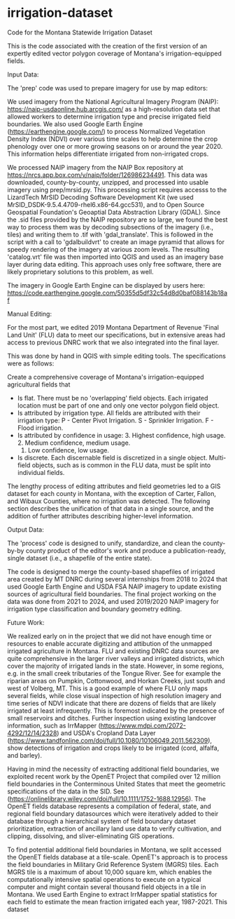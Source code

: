 # irrigation-dataset
Code for the Montana Statewide Irrigation Dataset

This is the code associated with the creation of the first version of an expertly edited vector polygon 
coverage of Montana's irrigation-equipped fields.

Input Data:

The 'prep' code was used to prepare imagery for use by map editors:

We used imagery from the National Agricultural Imagery Program (NAIP): https://naip-usdaonline.hub.arcgis.com/
as a high-resolution data set that allowed workers to determine irrigation type and precise irrigated field boundaries.
We also used Google Earth Engine (https://earthengine.google.com/) to process Normalized Vegetation Density Index
(NDVI) over various time scales to help determine the crop phenology over one or more growing seasons on or around 
the year 2020. This information helps differentiate irrigated from non-irrigated crops.

We processed NAIP imagery from the NAIP Box repository at https://nrcs.app.box.com/v/naip/folder/126986234491. This 
data was downloaded, county-by-county, unzipped, and processed into usable imagery using prep/mrsid.py. 
This processing script requires accesss to the LizardTech MrSID Decoding Software Development Kit 
(we used MrSID_DSDK-9.5.4.4709-rhel6.x86-64.gcc531),
and to Open Source Geospatial Foundation's Geoaptial Data Abstraction Library (GDAL).
Since the .sid files provided by the NAIP repository are so large, we found the best way to process them was by 
decoding subsections of the imagery (i.e., tiles) and writing them to .tif with 'gdal_translate'. This is followed 
in the script with a call to 'gdalbuildvrt' to create an image pyramid that allows for speedy rendering of the 
imagery at various zoom levels. The resulting 'catalog.vrt' file was then imported into QGIS and used as an imagery
base layer during data editing. This approach uses only free software, there are likely proprietary solutions 
to this problem, as well.

The imagery in Google Earth Engine can be displayed by users here: 
    https://code.earthengine.google.com/50355d5df32c54d8d0baf088143b18af

Manual Editing:

For the most part, we edited 2019 Montana Department of Revenue 'Final Land Unit' (FLU) data to meet our specifications, 
but in extensive areas had access to previous DNRC work that we also integrated into the final layer. 

This was done by hand in QGIS with simple editing tools. The specifications were as follows:

Create a comprehensive coverage of Montana's irrigation-equipped agricultural fields that

- Is flat. There must be no 'overlapping' field objects. Each irrigated location must be part of one and only one
    vector polygon field object.
- Is attributed by irrigation type. All fields are attributed with their irrigation type:
    P - Center Pivot Irrigation.
    S - Sprinkler Irrigation.
    F - Flood irrigation.
- Is attributed by confidence in usage:
    3. Highest confidence, high usage.
    2. Medium confidence, medium usage.
    1. Low confidence, low usage.
- Is discrete. Each discernable field is discretized in a single object. Multi-field objects, such as is common
    in the FLU data, must be split into individual fields.

The lengthy process of editing attributes and field geometries led to a GIS dataset for each county in Montana, with the
exception of Carter, Fallon, and Wibaux Counties, where no irrigation was detected. The following section describes 
the unification of that data in a single source, and the addition of further attributes 
describing higher-level information.

Output Data:

The 'process' code is designed to unify, standardize, and clean the county-by-by county product of the 
editor's work and produce a publication-ready, single dataset (i.e., a shapefile of the entire state).

The code is designed to merge the county-based shapefiles of irrigated area created by MT DNRC during several 
internships from 2018 to 2024 that used Google Earth Engine and USDA FSA NAIP imagery to update existing 
sources of agricultural field boundaries. The final project working on the data was done from 2021 to 2024, 
and used 2019/2020 NAIP imagery for irrigation type classification and boundary geometry editing. 

Future Work:

We realized early on in the project that we did not have enough time or resources to enable accurate digitizing and 
attibution of the unmapped irrigated agriculture in Montana. FLU and existing DNRC data sources are quite comprehensive 
in the larger river valleys and irrigated districts, which cover the majority of irrigated lands in the state. However,
in some regions, e.g. in the small creek tributaries of the Tongue River. See for example the riparian areas on 
Pumpkin, Cottonwood, and Horkan Creeks, just south and west of Volberg, MT. This is a good example of where FLU only 
maps several fields, while close visual inspection of high resolution imagery and time series of NDVI indicate that
there are dozens of fields that are likely irrigated at least infrequently. This is foremost indicated by the presence 
of small reservoirs and ditches. Further inspection using existing landcover information, such as 
IrrMapper (https://www.mdpi.com/2072-4292/12/14/2328) and USDA's Cropland Data Layer 
(https://www.tandfonline.com/doi/full/10.1080/10106049.2011.562309), show detections of irrigation and crops likely
to be irrigated (cord, alfalfa, and barley).

Having in mind the necessity of extracting additional field boundaries, we exploited recent work by the OpenET
Project that compiled over 12 million field boundaries in the Conterminous United States that meet the geometric
specifications of the data in the SID. See (https://onlinelibrary.wiley.com/doi/full/10.1111/1752-1688.12956). The 
OpenET fields database represents a compilation of federal, state, and regional field boundary datasources which were 
iteratively added to their database through a hierarchical system of field boundary dataset prioritization, 
extraction of ancillary land use data to verify cultivation, and clipping, dissolving, and sliver-eliminating 
GIS operations. 

To find potential additional field boundaries in Montana, we split accessed the OpenET fields database at a tile-scale.
OpenET's approach is to process the field boundaries in Military Grid Reference System (MGRS) tiles. Each MGRS tile 
is a maximum of about 10,000 square km, which enables the computationally intensive spatial operations to execute on
a typical computer and might contain several thousand field objects in a tile in Montana. We used Earth Engine to
extract IrrMapper spatial statistics for each field to estimate the mean fraction irrigated each year, 1987-2021. This 
dataset 
